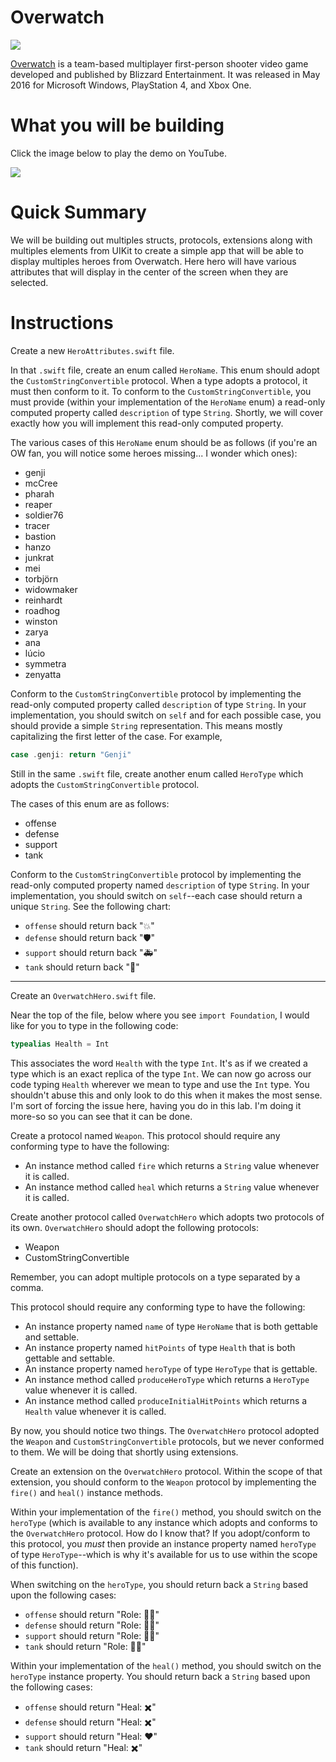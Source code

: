 # Overwatch

![](http://i.imgur.com/TzZdX4x.png?1)

[Overwatch](https://en.wikipedia.org/wiki/Overwatch_(video_game)) is a team-based multiplayer first-person shooter video game developed and published by Blizzard Entertainment. It was released in May 2016 for Microsoft Windows, PlayStation 4, and Xbox One.

# What you will be building

Click the image below to play the demo on YouTube.

[![](http://img.youtube.com/vi/Z3_K6sbW0NU/0.jpg)](https://www.youtube.com/watch?v=Z3_K6sbW0NU "Overwatch App Demo")


# Quick Summary

We will be building out multiples structs, protocols, extensions along with multiples elements from UIKit to create a simple app that will be able to display multiples heroes from Overwatch. Here hero will have various attributes that will display in the center of the screen when they are selected.

# Instructions

Create a new `HeroAttributes.swift` file.  

In that `.swift` file, create an enum called `HeroName`. This enum should adopt the `CustomStringConvertible` protocol. When a type adopts a protocol, it must then conform to it. To conform to the `CustomStringConvertible`, you must provide (within your implementation of the `HeroName` enum) a read-only computed property called `description` of type `String`. Shortly, we will cover exactly how you will implement this read-only computed property.  

The various cases of this `HeroName` enum should be as follows (if you're an OW fan, you will notice some heroes missing... I wonder which ones):  
* genji
* mcCree
* pharah
* reaper
* soldier76
* tracer
* bastion
* hanzo
* junkrat
* mei
* torbjörn
* widowmaker
* reinhardt
* roadhog
* winston
* zarya
* ana
* lúcio
* symmetra
* zenyatta

Conform to the `CustomStringConvertible` protocol by implementing the read-only computed property called `description` of type `String`. In your implementation, you should switch on `self` and for each possible case, you should provide a simple `String` representation. This means mostly capitalizing the first letter of the case. For example, 

```swift
case .genji: return "Genji"
```

Still in the same `.swift` file, create another enum called `HeroType` which adopts the `CustomStringConvertible` protocol.  

The cases of this enum are as follows:  
* offense
* defense
* support
* tank

Conform to the `CustomStringConvertible` protocol by implementing the read-only computed property named `description` of type `String`. In your implementation, you should switch on `self`--each case should return a unique `String`. See the following chart:  
* `offense` should return back "💥"
* `defense` should return back "🛡"
* `support` should return back "🚑"
* `tank` should return back "🐼"

---

Create an `OverwatchHero.swift` file.

Near the top of the file, below where you see `import Foundation`, I would like for you to type in the following code:  

```swift
typealias Health = Int
```

This associates the word `Health` with the type `Int`. It's as if we created a type which is an exact replica of the type `Int`. We can now go across our code typing `Health` wherever we mean to type and use the `Int` type. You shouldn't abuse this and only look to do this when it makes the most sense. I'm sort of forcing the issue here, having you do in this lab. I'm doing it more-so so you can see that it can be done.

Create a protocol named `Weapon`. This protocol should require any conforming type to have the following:
* An instance method called `fire` which returns a `String` value whenever it is called.
* An instance method called `heal` which returns a `String` value whenever it is called. 

Create another protocol called `OverwatchHero` which adopts two protocols of its own. `OverwatchHero` should adopt the following protocols:  
* Weapon
* CustomStringConvertible

Remember, you can adopt multiple protocols on a type separated by a comma.

This protocol should require any conforming type to have the following:
* An instance property named `name` of type `HeroName` that is both gettable and settable.
* An instance property named `hitPoints` of type `Health` that is both gettable and settable.
* An instance property named `heroType` of type `HeroType` that is gettable.
* An instance method called `produceHeroType` which returns a `HeroType` value whenever it is called.
* An instance method called `produceInitialHitPoints` which returns a `Health` value whenever it is called.

By now, you should notice two things. The `OverwatchHero` protocol adopted the `Weapon` and `CustomStringConvertible` protocols, but we never conformed to them. We will be doing that shortly using extensions.

Create an extension on the `OverwatchHero` protocol. Within the scope of that extension, you should conform to the `Weapon` protocol by implementing the `fire()` and `heal()` instance methods.

Within your implementation of the `fire()` method, you should switch on the `heroType` (which is available to any instance which adopts and conforms to the `OverwatchHero` protocol. How do I know that? If you adopt/conform to this protocol, you _must_ then provide an instance property named `heroType` of type `HeroType`--which is why it's available for us to use within the scope of this function).

When switching on the `heroType`, you should return back a `String` based upon the following cases:
* `offense` should return "Role: 👊🏽"
* `defense` should return "Role: ✋🏽"
* `support` should return "Role: 👐🏽"
* `tank` should return "Role: ✊🏽"

Within your implementation of the `heal()` method, you should switch on the `heroType` instance property. You should return back a `String` based upon the following cases:
* `offense` should return "Heal: ✖️"
* `defense` should return "Heal: ✖️"
* `support` should return "Heal: ❤️"
* `tank` should return "Heal: ✖️"



